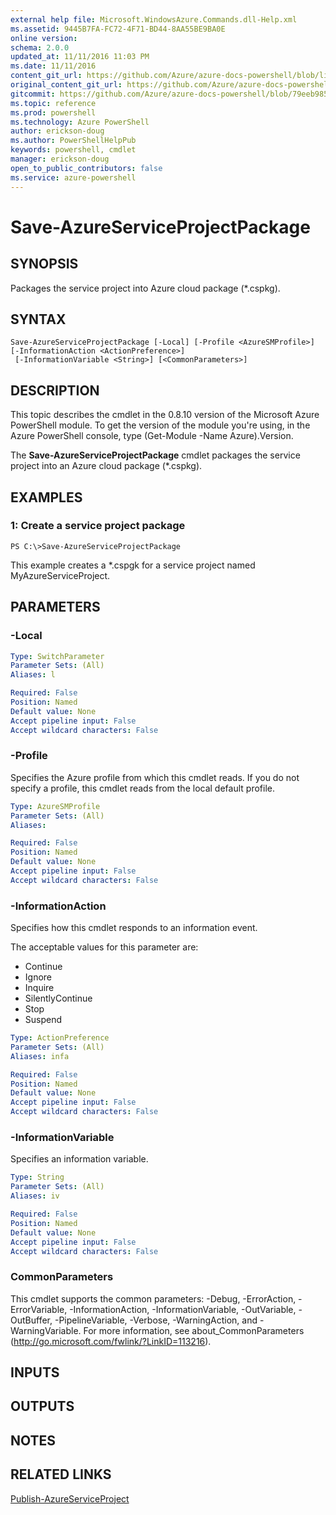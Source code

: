 ```yaml
---
external help file: Microsoft.WindowsAzure.Commands.dll-Help.xml
ms.assetid: 9445B7FA-FC72-4F71-BD44-8AA55BE9BA0E
online version: 
schema: 2.0.0
updated_at: 11/11/2016 11:03 PM
ms.date: 11/11/2016
content_git_url: https://github.com/Azure/azure-docs-powershell/blob/live/azureps-cmdlets-docs/ServiceManagement/Azure.Compute/v3.1.0/Save-AzureServiceProjectPackage.md
original_content_git_url: https://github.com/Azure/azure-docs-powershell/blob/live/azureps-cmdlets-docs/ServiceManagement/Azure.Compute/v3.1.0/Save-AzureServiceProjectPackage.md
gitcommit: https://github.com/Azure/azure-docs-powershell/blob/79eeb985ea480979357fb4695832a0c3d29a48bf/azureps-cmdlets-docs/ServiceManagement/Azure.Compute/v3.1.0/Save-AzureServiceProjectPackage.md
ms.topic: reference
ms.prod: powershell
ms.technology: Azure PowerShell
author: erickson-doug
ms.author: PowerShellHelpPub
keywords: powershell, cmdlet
manager: erickson-doug
open_to_public_contributors: false
ms.service: azure-powershell
---
```


# Save-AzureServiceProjectPackage

## SYNOPSIS
Packages the service project into Azure cloud package (*.cspkg).

## SYNTAX

```
Save-AzureServiceProjectPackage [-Local] [-Profile <AzureSMProfile>] [-InformationAction <ActionPreference>]
 [-InformationVariable <String>] [<CommonParameters>]
```

## DESCRIPTION
This topic describes the cmdlet in the 0.8.10 version of the Microsoft Azure PowerShell module.
To get the version of the module you're using, in the Azure PowerShell console, type (Get-Module -Name Azure).Version.

The **Save-AzureServiceProjectPackage** cmdlet packages the service project into an Azure cloud package (*.cspkg).

## EXAMPLES

### 1: Create a service project package
```
PS C:\>Save-AzureServiceProjectPackage
```

This example creates a *.cspgk for a service project named MyAzureServiceProject.

## PARAMETERS

### -Local
```yaml
Type: SwitchParameter
Parameter Sets: (All)
Aliases: l

Required: False
Position: Named
Default value: None
Accept pipeline input: False
Accept wildcard characters: False
```

### -Profile
Specifies the Azure profile from which this cmdlet reads.
If you do not specify a profile, this cmdlet reads from the local default profile.

```yaml
Type: AzureSMProfile
Parameter Sets: (All)
Aliases: 

Required: False
Position: Named
Default value: None
Accept pipeline input: False
Accept wildcard characters: False
```

### -InformationAction
Specifies how this cmdlet responds to an information event.

The acceptable values for this parameter are:

- Continue
- Ignore
- Inquire
- SilentlyContinue
- Stop
- Suspend

```yaml
Type: ActionPreference
Parameter Sets: (All)
Aliases: infa

Required: False
Position: Named
Default value: None
Accept pipeline input: False
Accept wildcard characters: False
```

### -InformationVariable
Specifies an information variable.

```yaml
Type: String
Parameter Sets: (All)
Aliases: iv

Required: False
Position: Named
Default value: None
Accept pipeline input: False
Accept wildcard characters: False
```

### CommonParameters
This cmdlet supports the common parameters: -Debug, -ErrorAction, -ErrorVariable, -InformationAction, -InformationVariable, -OutVariable, -OutBuffer, -PipelineVariable, -Verbose, -WarningAction, and -WarningVariable. For more information, see about_CommonParameters (http://go.microsoft.com/fwlink/?LinkID=113216).

## INPUTS

## OUTPUTS

## NOTES

## RELATED LINKS

[Publish-AzureServiceProject](xref:ServiceManagement/Azure.Compute/v3.1.0/Publish-AzureServiceProject.md)



